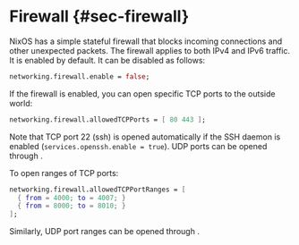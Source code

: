 # Firewall {#sec-firewall}

NixOS has a simple stateful firewall that blocks incoming connections
and other unexpected packets. The firewall applies to both IPv4 and IPv6
traffic. It is enabled by default. It can be disabled as follows:

```nix
networking.firewall.enable = false;
```

If the firewall is enabled, you can open specific TCP ports to the
outside world:

```nix
networking.firewall.allowedTCPPorts = [ 80 443 ];
```

Note that TCP port 22 (ssh) is opened automatically if the SSH daemon is
enabled (`services.openssh.enable = true`). UDP ports can be opened through
[](#opt-networking.firewall.allowedUDPPorts).

To open ranges of TCP ports:

```nix
networking.firewall.allowedTCPPortRanges = [
  { from = 4000; to = 4007; }
  { from = 8000; to = 8010; }
];
```

Similarly, UDP port ranges can be opened through
[](#opt-networking.firewall.allowedUDPPortRanges).
